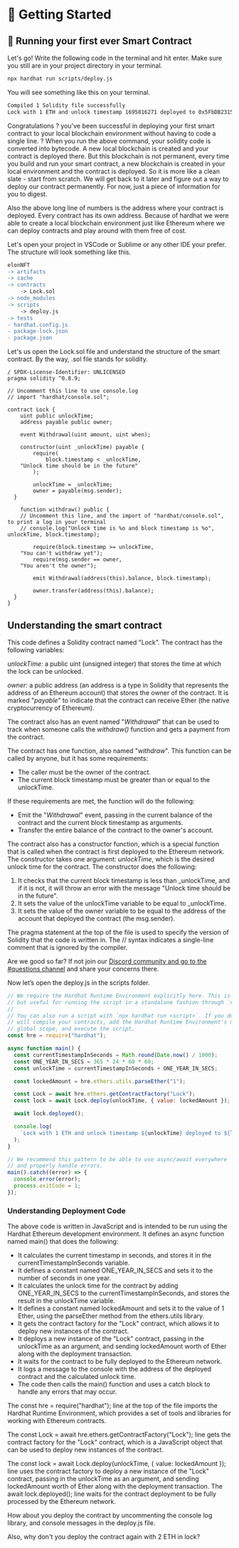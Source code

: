 # 🚀 Getting Started
## 🔮 Running your first ever Smart Contract

Let's go! Write the following code in the terminal and hit enter. Make sure you still are in your project directory in your terminal.

```dockerfile
npx hardhat run scripts/deploy.js
```

You will see something like this on your terminal.

```apache
Compiled 1 Solidity file successfully
Lock with 1 ETH and unlock timestamp 1695816271 deployed to 0x5FbDB2315678afecb367f032d93F642f64180aa3
```

Congratulations ? you've been successful in deploying your first smart contract to your local blockchain environment without having to code a single line. ? When you run the above command, your solidity code is converted into bytecode. A new local blockchain is created and your contract is deployed there. But this blockchain is not permanent, every time you build and run your smart contract, a new blockchain is created in your local environment and the contract is deployed. So it is more like a clean slate - start from scratch. We will get back to it later and figure out a way to deploy our contract permanently. For now, just a piece of information for you to digest.

Also the above long line of numbers is the address where your contract is deployed. Every contract has its own address. Because of hardhat we were able to create a local blockchain environment just like Ethereum where we can deploy contracts and play around with them free of cost.

Let's open your project in VSCode or Sublime or any other IDE your prefer. The structure will look something like this.

```diff
elonNFT
-> artifacts
-> cache
-> contracts
    -> Lock.sol
-> node_modules
-> scripts
    -> deploy.js
-> tests
- hardhat.config.js
- package-lock.json
- package.json
```

Let's us open the Lock.sol file and understand the structure of the smart contract. By the way, .sol file stands for solidity.

```pgsql
/ SPDX-License-Identifier: UNLICENSED
pragma solidity ^0.8.9;

// Uncomment this line to use console.log
// import "hardhat/console.sol";

contract Lock {
    uint public unlockTime;
    address payable public owner;

    event Withdrawal(uint amount, uint when);

    constructor(uint _unlockTime) payable {
        require(
            block.timestamp < _unlockTime,
    "Unlock time should be in the future"
        );

        unlockTime = _unlockTime;
        owner = payable(msg.sender);
  }

    function withdraw() public {
    // Uncomment this line, and the import of "hardhat/console.sol", to print a log in your terminal
    // console.log("Unlock time is %o and block timestamp is %o", unlockTime, block.timestamp);

        require(block.timestamp >= unlockTime,
    "You can't withdraw yet");
        require(msg.sender == owner,
    "You aren't the owner");

        emit Withdrawal(address(this).balance, block.timestamp);

        owner.transfer(address(this).balance);
  }
}
```

## Understanding the smart contract

This code defines a Solidity contract named "Lock". The contract has the following variables:

_unlockTime:_  a public uint (unsigned integer) that stores the time at which the lock can be unlocked.

_owner:_  a public address (an address is a type in Solidity that represents the address of an Ethereum account) that stores the owner of the contract. It is marked "_payable_" to indicate that the contract can receive Ether (the native cryptocurrency of Ethereum).

The contract also has an event named "_Withdrawal_" that can be used to track when someone calls the  _withdraw()_  function and gets a payment from the contract.

The contract has one function, also named "_withdraw_". This function can be called by anyone, but it has some requirements:

-   The caller must be the owner of the contract.
-   The current block timestamp must be greater than or equal to the unlockTime.

If these requirements are met, the function will do the following:

-   Emit the "_Withdrawal_" event, passing in the current balance of the contract and the current block timestamp as arguments.
-   Transfer the entire balance of the contract to the owner's account.

The contract also has a constructor function, which is a special function that is called when the contract is first deployed to the Ethereum network. The constructor takes one argument:  _unlockTime_, which is the desired unlock time for the contract. The constructor does the following:

1.  It checks that the current block timestamp is less than _unlockTime, and if it is not, it will throw an error with the message "Unlock time should be in the future".
2.  It sets the value of the unlockTime variable to be equal to _unlockTime.
3.  It sets the value of the owner variable to be equal to the address of the account that deployed the contract (the msg.sender).

The pragma statement at the top of the file is used to specify the version of Solidity that the code is written in. The // syntax indicates a single-line comment that is ignored by the compiler.

Are we good so far? If not join our  [Discord community and go to the #questions channel](https://discord.gg/vbVMUwXWgc)  and share your concerns there.

Now let’s open the deploy.js in the scripts folder.

```javascript
// We require the Hardhat Runtime Environment explicitly here. This is optional
// but useful for running the script in a standalone fashion through `node <script>`.
//
// You can also run a script with `npx hardhat run <script>`. If you do that, Hardhat
// will compile your contracts, add the Hardhat Runtime Environment's members to the
// global scope, and execute the script.
const hre = require("hardhat");

async function main() {
  const currentTimestampInSeconds = Math.round(Date.now() / 1000);
  const ONE_YEAR_IN_SECS = 365 * 24 * 60 * 60;
  const unlockTime = currentTimestampInSeconds + ONE_YEAR_IN_SECS;

  const lockedAmount = hre.ethers.utils.parseEther("1");

  const Lock = await hre.ethers.getContractFactory("Lock");
  const lock = await Lock.deploy(unlockTime, { value: lockedAmount });

  await lock.deployed();

  console.log(
    `Lock with 1 ETH and unlock timestamp ${unlockTime} deployed to ${lock.address}`
  );
}

// We recommend this pattern to be able to use async/await everywhere
// and properly handle errors.
main().catch((error) => {
  console.error(error);
  process.exitCode = 1;
});
```

### Understanding Deployment Code

The above code is written in JavaScript and is intended to be run using the Hardhat Ethereum development environment. It defines an async function named main() that does the following:

-   It calculates the current timestamp in seconds, and stores it in the currentTimestampInSeconds variable.
-   It defines a constant named ONE_YEAR_IN_SECS and sets it to the number of seconds in one year.
-   It calculates the unlock time for the contract by adding ONE_YEAR_IN_SECS to the currentTimestampInSeconds, and stores the result in the unlockTime variable.
-   It defines a constant named lockedAmount and sets it to the value of 1 Ether, using the parseEther method from the ethers.utils library.
-   It gets the contract factory for the "Lock" contract, which allows it to deploy new instances of the contract.
-   It deploys a new instance of the "Lock" contract, passing in the unlockTime as an argument, and sending lockedAmount worth of Ether along with the deployment transaction.
-   It waits for the contract to be fully deployed to the Ethereum network.
-   It logs a message to the console with the address of the deployed contract and the calculated unlock time.
-   The code then calls the main() function and uses a catch block to handle any errors that may occur.

The const hre = require("hardhat"); line at the top of the file imports the Hardhat Runtime Environment, which provides a set of tools and libraries for working with Ethereum contracts.

The const Lock = await hre.ethers.getContractFactory("Lock"); line gets the contract factory for the "Lock" contract, which is a JavaScript object that can be used to deploy new instances of the contract.

The const lock = await Lock.deploy(unlockTime, { value: lockedAmount }); line uses the contract factory to deploy a new instance of the "Lock" contract, passing in the unlockTime as an argument, and sending lockedAmount worth of Ether along with the deployment transaction. The await lock.deployed(); line waits for the contract deployment to be fully processed by the Ethereum network.

How about you deploy the contract by uncommenting the console log library, and console messages in the deploy.js file.

Also, why don't you deploy the contract again with 2 ETH in lock?
